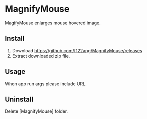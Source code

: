 # MagnifyMouse

MagifyMouse enlarges mouse hovered image.

## Install

1. Download https://github.com/f122apg/MagnifyMouse/releases 
2. Extract downloaded zip file.

## Usage

When app run args please include URL.

## Uninstall

Delete [MagnifyMouse] folder.
